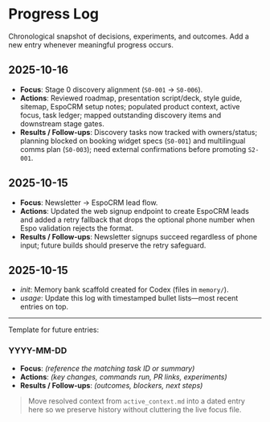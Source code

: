 # Progress Log

Chronological snapshot of decisions, experiments, and outcomes. Add a new entry whenever meaningful progress occurs.

## 2025-10-16
- **Focus**: Stage 0 discovery alignment (`S0-001` → `S0-006`).
- **Actions**: Reviewed roadmap, presentation script/deck, style guide, sitemap, EspoCRM setup notes; populated product context, active focus, task ledger; mapped outstanding discovery items and downstream stage gates.
- **Results / Follow-ups**: Discovery tasks now tracked with owners/status; planning blocked on booking widget specs (`S0-001`) and multilingual comms plan (`S0-003`); need external confirmations before promoting `S2-001`.

## 2025-10-15
- **Focus**: Newsletter → EspoCRM lead flow.
- **Actions**: Updated the web signup endpoint to create EspoCRM leads and added a retry fallback that drops the optional phone number when Espo validation rejects the format.
- **Results / Follow-ups**: Newsletter signups succeed regardless of phone input; future builds should preserve the retry safeguard.

## 2025-10-15
- _init_: Memory bank scaffold created for Codex (files in `memory/`).
- _usage_: Update this log with timestamped bullet lists—most recent entries on top.

---

Template for future entries:

### YYYY-MM-DD
- **Focus**: _(reference the matching task ID or summary)_
- **Actions**: _(key changes, commands run, PR links, experiments)_
- **Results / Follow-ups**: _(outcomes, blockers, next steps)_

> Move resolved context from `active_context.md` into a dated entry here so we preserve history without cluttering the live focus file.
